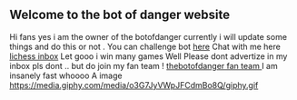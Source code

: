## Welcome to the bot of danger website

Hi fans yes i am the owner of the botofdanger currently i will update some things and do this or not . You can challenge bot [here](https://lichess.org/?user=thebotofdanger#friend)
Chat with me here [lichess inbox](https://lichess.org/inbox/thebotofdanger) 
Let gooo i win many games
Well Please dont advertize in my inbox pls dont .. but do join my fan team ! [thebotofdanger fan team ](https://lichess.org/team/thebotofdanger-fan-team)
I am insanely fast whoooo
 A image https://media.giphy.com/media/o3G7JyVWpJFCdmBo8Q/giphy.gif

